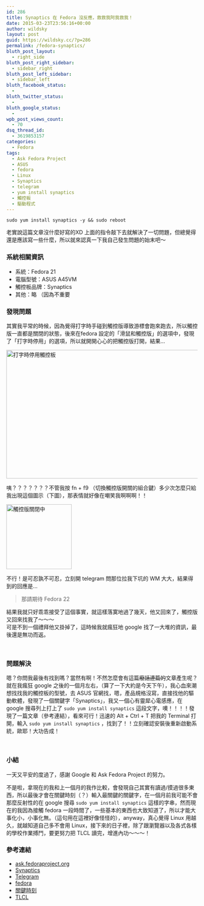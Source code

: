 ```yaml
---
id: 286
title: Synaptics 在 Fedora 沒反應，救救我阿我救我！
date: 2015-03-23T23:56:16+00:00
author: wildsky
layout: post
guid: https://wildsky.cc/?p=286
permalink: /fedora-synaptics/
bluth_post_layout:
  - right_side
bluth_post_right_sidebar:
  - sidebar_right
bluth_post_left_sidebar:
  - sidebar_left
bluth_facebook_status:
  -
bluth_twitter_status:
  -
bluth_google_status:
  -
wpb_post_views_count:
  - 70
dsq_thread_id:
  - 3619853157
categories:
  - Fedora
tags:
  - Ask Fedora Project
  - ASUS
  - fedora
  - Linux
  - Synaptics
  - telegram
  - yum install synaptics
  - 觸控板
  - 驅動程式
---
```

<div class="pf-content">
  <p>
    <code>sudo yum install synaptics -y && sudo reboot</code>
  </p>

  <p>
    老實說這篇文章沒什麼好寫的XD 上面的指令敲下去就解決了一切問題，但總覺得還是應該寫一些什麼，所以就來認真一下我自己發生問題的始末吧～
  </p>

  <p>
    <!--more-->
  </p>

  <h3>
    系統相關資訊
  </h3>

  <ul>
    <li>
      系統：Fedora 21
    </li>
    <li>
      電腦型號：ASUS A45VM
    </li>
    <li>
      觸控板品牌：Synaptics
    </li>
    <li>
      其他：略 （因為不重要
    </li>
  </ul>

  <h3>
    發現問題
  </h3>

  <p>
    其實我平常的時候，因為覺得打字時手碰到觸控版導致游標會跑來跑去，所以觸控版一直都是關閉的狀態，後來在fedora 設定的「滑鼠和觸控版」的選項中，發現了「打字時停用」的選項，所以就開開心心的把觸控版打開，結果…
  </p>

  <p>
    <a class="lightbox" href="/wp-content/uploads/2015/03/2015-03-23-232726-的螢幕擷圖.png"><img class="alignnone size-full wp-image-289" src="/wp-content/uploads/2015/03/2015-03-23-232726-的螢幕擷圖.png" alt="打字時停用觸控板" width="734" height="339" srcset="/wp-content/uploads/2015/03/2015-03-23-232726-的螢幕擷圖-300x139.png 300w, /wp-content/uploads/2015/03/2015-03-23-232726-的螢幕擷圖.png 734w" sizes="(max-width: 734px) 100vw, 734px" /></a>
  </p>

  <p>
    咦？？？？？？？不管我按 fn + f9 （切換觸控版開關的組合鍵）多少次怎麼只給我出現這個圖示（下圖），那表情就好像在嘲笑我啊啊啊！！
  </p>

  <p>
    <a class="lightbox" href="/wp-content/uploads/2015/03/2015-03-23-233046-的螢幕擷圖.png"><img class="alignnone size-full wp-image-290" src="/wp-content/uploads/2015/03/2015-03-23-233046-的螢幕擷圖.png" alt="觸控版關閉中" width="172" height="171" /></a>
  </p>

  <p>
    不行！是可忍孰不可忍，立刻開 telegram 問那位拉我下坑的 WM 大大，結果得到的回應是…
  </p>

  <blockquote>
    <p>
      那請期待 Fedora 22
    </p>
  </blockquote>

  <p>
    結果我就只好乖乖接受了這個事實，就這樣落寞地過了幾天，他又回來了，觸控版又回來找我了～～～<br /> 可是不到一個禮拜他又掛掉了，這時候我就瘋狂地 google 找了一大堆的資訊，最後還是無功而返。
  </p>

  <p>
    &nbsp;
  </p>

  <h3>
    問題解決
  </h3>

  <p>
    嗯？你問我最後有找到嗎？當然有啊！不然怎麼會有這篇<del>廢話連篇的</del>文章產生呢？就在我瘋狂 google 之後的一個月左右，（算了一下大約是今天下午），我心血來潮想找找我的觸控板的型號，去 ASUS 官網找，嗯，產品規格沒寫，直接找他的驅動軟體，發現了一個關鍵字「Synaptics」，我又一個心有靈犀心電感應，在 google 搜尋列上打上了 <code>sudo yum install synaptics</code> 這段文字，噢！！！！發現了一篇文章（參考連結），看來可行！迅速的 Alt + Ctrl + T 把我的 Terminal 打開，輸入 <code>sudo yum install synaptics</code> ，找到了！！立刻確認安裝後重新啟動系統，歐耶！大功告成！
  </p>

  <p>
    &nbsp;
  </p>

  <h3>
    小結
  </h3>

  <p>
    一天又平安的度過了，感謝 Google 和 Ask Fedora Project 的努力。
  </p>

  <p>
    不是啦，拿現在的我和上一個月的我作比較，會發現自己其實有讀過/摸過很多東西，所以最後才會在關鍵時刻（？）輸入最關鍵的關鍵字，在一個月前我可能不會那麼反射性的在 google 搜尋 <code>sudo yum install synaptics</code> 這樣的字串，然而現在的我因為接觸 fedora 一段時間了，一些基本的東西也大致知道了，所以才能大事化小，小事化無。（這句用在這裡好像怪怪的），anyway，真心覺得 Linux 用越久，就越知道自己多不會用 Linux，接下來的日子裡，除了跟瀏覽器以及各式各樣的學校作業搏鬥，要更努力把 TLCL 讀完，增進內功～～～！
  </p>

  <h3>
    參考連結
  </h3>

  <ul>
    <li>
      <a title="I cannot use my touchpad in fedora18" href="https://ask.fedoraproject.org/en/question/25741/i-cannot-use-my-touchpad-in-fedora18/" target="_blank">ask.fedoraproject.org</a>
    </li>
    <li>
      <a title="synaptics" href="http://www.synaptics.com/tw/index.php" target="_blank">Synaptics</a>
    </li>
    <li>
      <a href="https://telegram.org/">Telegram</a>
    </li>
    <li>
      <a title="fedora" href="http://fedora.linux.org.tw/" target="_blank">fedora</a>
    </li>
    <li>
      <a title="這不重要…" href="https://tw.movies.yahoo.com/movieinfo_trailer.html/id=302" target="_blank">關鍵時刻</a>
    </li>
    <li>
      <a title="TLCL" href="http://linuxcommand.org/tlcl.php" target="_blank">TLCL</a>
    </li>
  </ul>

  <p>
    &nbsp;
  </p>
</div>

